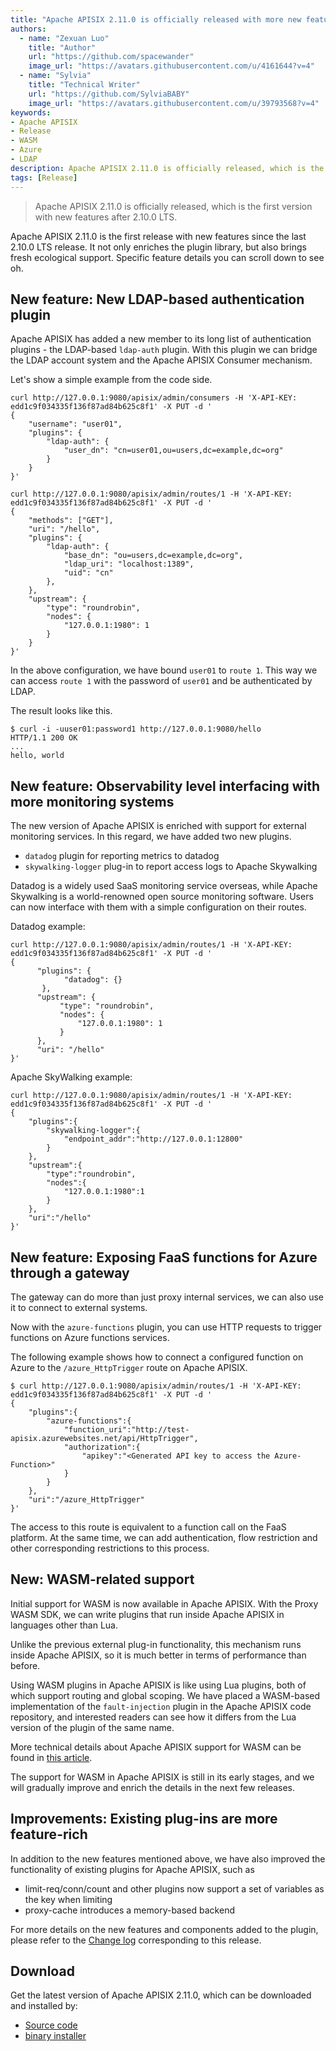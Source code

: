 ```yaml
---
title: "Apache APISIX 2.11.0 is officially released with more new features"
authors:
  - name: "Zexuan Luo"
    title: "Author"
    url: "https://github.com/spacewander"
    image_url: "https://avatars.githubusercontent.com/u/4161644?v=4"
  - name: "Sylvia"
    title: "Technical Writer"
    url: "https://github.com/SylviaBABY"
    image_url: "https://avatars.githubusercontent.com/u/39793568?v=4"
keywords: 
- Apache APISIX
- Release
- WASM
- Azure
- LDAP
description: Apache APISIX 2.11.0 is officially released, which is the first version with new features after 2.10.0 LTS.
tags: [Release]
---
```


> Apache APISIX 2.11.0 is officially released, which is the first version with new features after 2.10.0 LTS.

<!--truncate-->

Apache APISIX 2.11.0 is the first release with new features since the last 2.10.0 LTS release. It not only enriches the plugin library, but also brings fresh ecological support. Specific feature details you can scroll down to see oh.

## New feature: New LDAP-based authentication plugin

Apache APISIX has added a new member to its long list of authentication plugins - the LDAP-based `ldap-auth` plugin. With this plugin we can bridge the LDAP account system and the Apache APISIX Consumer mechanism.

Let's show a simple example from the code side.

```shell
curl http://127.0.0.1:9080/apisix/admin/consumers -H 'X-API-KEY: edd1c9f034335f136f87ad84b625c8f1' -X PUT -d '
{
    "username": "user01",
    "plugins": {
        "ldap-auth": {
            "user_dn": "cn=user01,ou=users,dc=example,dc=org"
        }
    }
}'
```

```shell
curl http://127.0.0.1:9080/apisix/admin/routes/1 -H 'X-API-KEY: edd1c9f034335f136f87ad84b625c8f1' -X PUT -d '
{
    "methods": ["GET"],
    "uri": "/hello",
    "plugins": {
        "ldap-auth": {
            "base_dn": "ou=users,dc=example,dc=org",
            "ldap_uri": "localhost:1389",
            "uid": "cn"
        },
    },
    "upstream": {
        "type": "roundrobin",
        "nodes": {
            "127.0.0.1:1980": 1
        }
    }
}'
```

In the above configuration, we have bound `user01` to `route 1`. This way we can access `route 1` with the password of `user01` and be authenticated by LDAP.

The result looks like this.

```shell
$ curl -i -uuser01:password1 http://127.0.0.1:9080/hello
HTTP/1.1 200 OK
...
hello, world
```

## New feature: Observability level interfacing with more monitoring systems

The new version of Apache APISIX is enriched with support for external monitoring services. In this regard, we have added two new plugins.

* `datadog` plugin for reporting metrics to datadog
* `skywalking-logger` plug-in to report access logs to Apache Skywalking

Datadog is a widely used SaaS monitoring service overseas, while Apache Skywalking is a world-renowned open source monitoring software. Users can now interface with them with a simple configuration on their routes.

Datadog example:

```shell
curl http://127.0.0.1:9080/apisix/admin/routes/1 -H 'X-API-KEY: edd1c9f034335f136f87ad84b625c8f1' -X PUT -d '
{
      "plugins": {
            "datadog": {}
       },
      "upstream": {
           "type": "roundrobin",
           "nodes": {
               "127.0.0.1:1980": 1
           }
      },
      "uri": "/hello"
}'
```

Apache SkyWalking example:

```shell
curl http://127.0.0.1:9080/apisix/admin/routes/1 -H 'X-API-KEY: edd1c9f034335f136f87ad84b625c8f1' -X PUT -d '
{
    "plugins":{
        "skywalking-logger":{
            "endpoint_addr":"http://127.0.0.1:12800"
        }
    },
    "upstream":{
        "type":"roundrobin",
        "nodes":{
            "127.0.0.1:1980":1
        }
    },
    "uri":"/hello"
}'
```

## New feature: Exposing FaaS functions for Azure through a gateway

The gateway can do more than just proxy internal services, we can also use it to connect to external systems.

Now with the `azure-functions` plugin, you can use HTTP requests to trigger functions on Azure functions services.

The following example shows how to connect a configured function on Azure to the `/azure_HttpTrigger` route on Apache APISIX.

```shell
$ curl http://127.0.0.1:9080/apisix/admin/routes/1 -H 'X-API-KEY: edd1c9f034335f136f87ad84b625c8f1' -X PUT -d '
{
    "plugins":{
        "azure-functions":{
            "function_uri":"http://test-apisix.azurewebsites.net/api/HttpTrigger",
            "authorization":{
                "apikey":"<Generated API key to access the Azure-Function>"
            }
        }
    },
    "uri":"/azure_HttpTrigger"
}'
```

The access to this route is equivalent to a function call on the FaaS platform. At the same time, we can add authentication, flow restriction and other corresponding restrictions to this process.

## New: WASM-related support

Initial support for WASM is now available in Apache APISIX. With the Proxy WASM SDK, we can write plugins that run inside Apache APISIX in languages other than Lua.

Unlike the previous external plug-in functionality, this mechanism runs inside Apache APISIX, so it is much better in terms of performance than before.

Using WASM plugins in Apache APISIX is like using Lua plugins, both of which support routing and global scoping. We have placed a WASM-based implementation of the `fault-injection` plugin in the Apache APISIX code repository, and interested readers can see how it differs from the Lua version of the plugin of the same name.

More technical details about Apache APISIX support for WASM can be found in [this article](https://apisix.apache.org/zh/blog/2021/11/19/apisix-supports-wasm).

The support for WASM in Apache APISIX is still in its early stages, and we will gradually improve and enrich the details in the next few releases.

## Improvements: Existing plug-ins are more feature-rich

In addition to the new features mentioned above, we have also improved the functionality of existing plugins for Apache APISIX, such as

* limit-req/conn/count and other plugins now support a set of variables as the key when limiting
* proxy-cache introduces a memory-based backend

For more details on the new features and components added to the plugin, please refer to the [Change log](https://github.com/apache/apisix/blob/release/2.11/CHANGELOG.md#2110) corresponding to this release.

## Download

Get the latest version of Apache APISIX 2.11.0, which can be downloaded and installed by:

* [Source code](https://apisix.apache.org/downloads/)
* [binary installer](https://apisix.apache.org/zh/docs/apisix/how-to-build/)